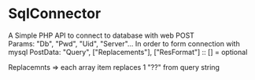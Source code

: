 # SqlConnector
A Simple PHP API to connect to database with web POST 
<br>
Params: "Db", "Pwd", "Uid", "Server"... In order to form connection with mysql
PostData: "Query", ["Replacements"], ["ResFormat"] :: [] = optional

Replacemnts => each array item replaces 1 "??" from query string
